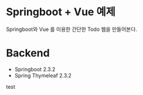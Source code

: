 # Springboot + Vue 예제

Springboot와 Vue 를 이용한 간단한 Todo 웹을 만들어본다.

# Backend

* Springboot 2.3.2
* Spring Thymeleaf 2.3.2


test